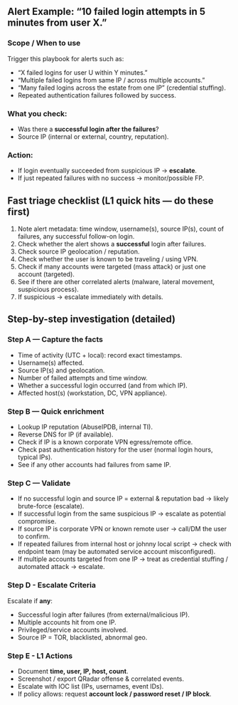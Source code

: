 ## **Alert Example: “10 failed login attempts in 5 minutes from user X.”**

### Scope / When to use

Trigger this playbook for alerts such as:

- “X failed logins for user U within Y minutes.”
- “Multiple failed logins from same IP / across multiple accounts.”
- “Many failed logins across the estate from one IP” (credential stuffing).
- Repeated authentication failures followed by success.

### **What you check:**

- Was there a **successful login after the failures**?
- Source IP (internal or external, country, reputation).

### **Action:**

- If login eventually succeeded from suspicious IP → **escalate**.
- If just repeated failures with no success → monitor/possible FP.

## Fast triage checklist (L1 quick hits — do these first)

1. Note alert metadata: time window, username(s), source IP(s), count of failures, any successful follow-on login.
2. Check whether the alert shows a **successful** login after failures.
3. Check source IP geolocation / reputation.
4. Check whether the user is known to be traveling / using VPN.
5. Check if many accounts were targeted (mass attack) or just one account (targeted).
6. See if there are other correlated alerts (malware, lateral movement, suspicious process).
7. If suspicious → escalate immediately with details.

## Step-by-step investigation (detailed)

### Step A — Capture the facts

- Time of activity (UTC + local): record exact timestamps.
- Username(s) affected.
- Source IP(s) and geolocation.
- Number of failed attempts and time window.
- Whether a successful login occurred (and from which IP).
- Affected host(s) (workstation, DC, VPN appliance).

### Step B — Quick enrichment

- Lookup IP reputation (AbuseIPDB, internal TI).
- Reverse DNS for IP (if available).
- Check if IP is a known corporate VPN egress/remote office.
- Check past authentication history for the user (normal login hours, typical IPs).
- See if any other accounts had failures from same IP.

### Step C — Validate

- If no successful login and source IP = external & reputation bad → likely brute-force (escalate).
- If successful login from the same suspicious IP → escalate as potential compromise.
- If source IP is corporate VPN or known remote user → call/DM the user to confirm.
- If repeated failures from internal host or johnny local script → check with endpoint team (may be automated service account misconfigured).
- If multiple accounts targeted from one IP → treat as credential stuffing / automated attack → escalate.

### Step D - Escalate Criteria

Escalate if **any**:

- Successful login after failures (from external/malicious IP).
- Multiple accounts hit from one IP.
- Privileged/service accounts involved.
- Source IP = TOR, blacklisted, abnormal geo.

### Step E - L1 Actions

- Document **time, user, IP, host, count**.
- Screenshot / export QRadar offense & correlated events.
- Escalate with IOC list (IPs, usernames, event IDs).
- If policy allows: request **account lock / password reset / IP block**.

